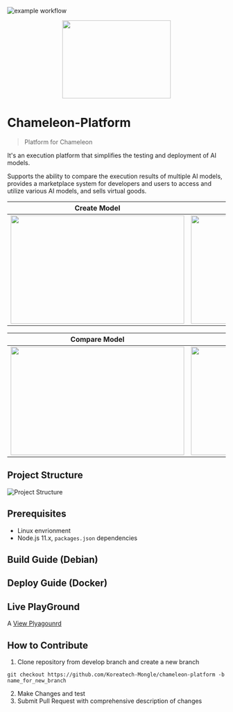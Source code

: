 ![example workflow](https://github.com/Koreatech-Mongle/chameleon-platform/actions/workflows/update-dev-server.yml/badge.svg?branch=develop)

<p align="center"><img src="https://github.com/kkx7787/Readme_Test/assets/115688628/ba368fc4-8f63-493c-84a6-06c89d3b1dc9" height="180px" width="250px"></p>

# Chameleon-Platform
> Platform for Chameleon

It's an execution platform that simplifies the testing and deployment of AI models. 

Supports the ability to compare the execution results of multiple AI models, provides a marketplace system for developers and users to access and utilize various AI models, and sells virtual goods.

|Create Model|Execute Model|
|------|---|
|<img src="https://github.com/Koreatech-Mongle/chameleon-platform/assets/115688628/3e1f5fc0-ee8c-44c0-bd9e-c252233c2532" height="250px" width="400px">|<img src="https://github.com/Koreatech-Mongle/chameleon-platform/assets/115688628/2f663aa7-7ac9-4360-a4cc-6f97987df6f4" height="250px" width="400px">|<img src="https://github.com/Koreatech-Mongle/chameleon-platform/assets/115688628/835d3380-2ea4-4bae-b107-7c7b73aae804" height="250px" width="400px">|

|Compare Model|Payment|
|------|---|
|<img src="https://github.com/Koreatech-Mongle/chameleon-platform/assets/115688628/835d3380-2ea4-4bae-b107-7c7b73aae804" height="250px" width="400px">|<img src="https://github.com/Koreatech-Mongle/chameleon-platform/assets/115688628/d750fe1e-5fd5-447e-9934-3e08262a96dd" height="250px" width="400px">|

## Project Structure

![Project Structure](https://github.com/kkx7787/Readme_Test/assets/115688628/f20a54e5-0a78-46a9-b219-8a48a8705011)

## Prerequisites
* Linux envrionment
* Node.js 11.x, `packages.json` dependencies
## Build Guide (Debian)
## Deploy Guide (Docker)
## Live PlayGround

A [View Plyagounrd](https://dev-client.chameleon.best/)

## How to Contribute
1. Clone repository from develop branch and create a new branch

``` 
git checkout https://github.com/Koreatech-Mongle/chameleon-platform -b name_for_new_branch
```

2. Make Changes and test
3. Submit Pull Request with comprehensive description of changes


